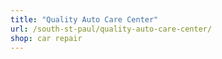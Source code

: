```yaml
---
title: "Quality Auto Care Center"
url: /south-st-paul/quality-auto-care-center/
shop: car repair
---
```

